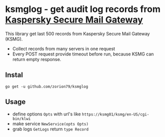 # ksmglog - get audit log records from [Kaspersky Secure Mail Gateway](https://www.kaspersky.ru/small-to-medium-business-security/mail-security-appliance)

This library get last 500 records from Kaspersky Secure Mail Gateway (KSMG).

- Collect records from many servers in one request
- Every POST request provide timeout before run, because KSMG can return empty response.

## Instal

`go get -u github.com/zorion79/ksmglog`

## Usage

- define options `Opts` with url's like `https://ksmg01/ksmg/en-US/cgi-bin/klwi`
- make service `NewService(opts Opts)`
- grab logs `GetLogs` return `type Record`
